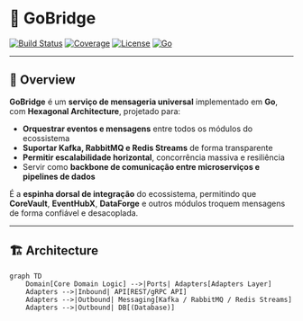 # 🌉 GoBridge

[![Build Status](https://img.shields.io/github/actions/workflow/status/<usuario>/core-gobridge-hex-go/build.yml?branch=main)](https://github.com/<usuario>/core-gobridge-hex-go/actions)
[![Coverage](https://img.shields.io/codecov/c/github/<usuario>/core-gobridge-hex-go)](https://codecov.io/gh/<usuario>/core-gobridge-hex-go)
[![License](https://img.shields.io/github/license/<usuario>/core-gobridge-hex-go)](LICENSE)
[![Go](https://img.shields.io/badge/Go-1.21-blue)](https://golang.org/)

---

## 🚀 Overview

**GoBridge** é um **serviço de mensageria universal** implementado em **Go**, com **Hexagonal Architecture**, projetado para:

- **Orquestrar eventos e mensagens** entre todos os módulos do ecossistema  
- **Suportar Kafka, RabbitMQ e Redis Streams** de forma transparente  
- **Permitir escalabilidade horizontal**, concorrência massiva e resiliência  
- Servir como **backbone de comunicação entre microserviços e pipelines de dados**

É a **espinha dorsal de integração** do ecossistema, permitindo que **CoreVault**, **EventHubX**, **DataForge** e outros módulos troquem mensagens de forma confiável e desacoplada.

---

## 🏗 Architecture

```mermaid
graph TD
    Domain[Core Domain Logic] -->|Ports| Adapters[Adapters Layer]
    Adapters -->|Inbound| API[REST/gRPC API]
    Adapters -->|Outbound| Messaging[Kafka / RabbitMQ / Redis Streams]
    Adapters -->|Outbound| DB[(Database)]
